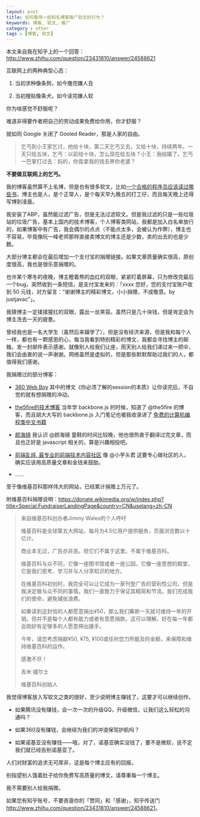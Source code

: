 ```yaml
---
layout: post
title: 如何看待一些知名博客推广软文的行为？
keywords: 博客, 软文, 推广
category : other
tags : [博客, 软文]
---
```


本文来自我在知乎上的一个回答：<http://www.zhihu.com/question/23431810/answer/24588621>

互联网上的两种典型心态：

1. 当初求种像条狗，如今撸完嫌人丑

2. 当初搜贴像条犬，如今读完嫌人软

你为啥感觉不舒服呢？

难道非得要作者把自己的劳动成果免费给你用，你才舒服？

就如同 Google 关闭了 Gooled Reader，那是人家的自由。

> 乞丐到小王家乞讨，他给十块，第二天乞丐又去，又给十块，持续两年。一天只给五块，乞丐：以前给十块，怎么现在给五块？小王：我结婚了。乞丐一巴掌打过去：妈的，你竟拿我的钱去养你老婆？

**不要做互联网上的乞丐。**

我的博客虽然算不上名博，但是也有很多软文，比如[一个合格的程序员应该读过哪些书][1]，博主也是人，是个正常人，是个每天早九晚五的打工仔，而且每天晚上还得写博到凌晨。

我安装了ABP，虽然能过滤广告，但是无法过滤软文。但是我过滤的只是一些垃圾站的垃圾广告，基本上国内的技术博客，个人博客类网站，我都是加入白名单放行的，如果博客中有广告，我会偶尔的点点（不能点太多，会被认为作弊），博主也不容易，毕竟像阮一峰老师那样直接卖博文的博主还是少数，卖的出去的也是少数。

大部分博主都会在最后增加一个支付宝的捐赠链接。如果文章质量确实很高，原创度很高，我也是很乐意捐赠的。

也许某个寒冬的夜晚，博主瞪着熬的血红的双眼，紧紧盯着屏幕，只为修改完最后一个bug，突然收到一条短信，是支付宝发来的：「xxxx 您好，您的支付宝账户收到 50 元钱，对方留言：“谢谢博主的精彩博文，小小捐赠，不成敬意。by justjavac”」。

我猜博主一定揉揉猩红的双眼，露出一丝笑容。虽然只是几十块钱，但是肯定会为博主洗去一天的疲惫。

曾经我也是一名大学生（虽然后来辍学了），但是没有经济来源，但是我和每个人一样，都也有一颗感恩的心，每当我看到特别精彩的博文，我都会寻找博主的邮箱，发一封邮件表示感谢。就像别人给我们让座，雨天别人给我们递过来一把伞，我们会由衷的说一声谢谢。网络虽然是虚拟的，但是那些默默帮助过我们的人，都值得我们感谢。

我捐赠过的部分博客：

* [360 Web Boy][4] 其中的博文《你必须了解的session的本质》让你读完后，不自觉的就有想捐赠的冲动。

* [the5fire的技术博客][5] 当年学 backbone.js 的时候，知道了 @the5fire 的博客，而且胡大大写的 backbone.js 入门笔记也被我收录进了 [免费的计算机编程类中文书籍][6] 

* [颜海镜][7] 我认识 @颜海镜 童鞋的时间比较晚，他也很热衷于翻译过完文章，而且也正好是 javascript 相关的，算是兴趣相投吧。

* [前端乱炖, 最专业的前端技术内容社区][8] 像 @小芋头君 这要专心做社区的人，确实应该用高质量文章和金钱来鼓励。

* ……

至于像维基百科那样伟大的网站，已经累计捐赠上万元了。

附维基百科捐赠说明：<https://donate.wikimedia.org/w/index.php?title=Special:FundraiserLandingPage&country=CN&uselang=zh-CN>

> 来自维基百科创办者Jimmy Wales的个人呼吁
> 
> 维基百科是全球第五大网站，每月为4.5亿用户提供服务，页面浏览数以十亿计。
> 
> 商业本无过，广告亦非恶。但它们不属于这里。不属于维基百科。
> 
> 维基百科与众不同，它像一座图书馆或者一座公园，它像一座思想的殿堂，它是我们思考、学习并与人分享知识的地方。
> 
> 在维基百科初创时，我完全可以让它成为一家刊登广告的营利性公司，但是我决定做与众不同的事情。我们一直致力于保证其精简和节流。我们完成我们的使命，避免铺张浪费。
> 
> 如果读到这封信的人都愿意捐出¥50，那么我们筹款一天就可维持一年的开销。但并不是每个人都有能力或者有意愿捐款。这可以理解。好在每一年都会刚好有足够多的人愿意伸出援手。
> 
> 今年，请您考虑捐献¥50, ¥75, ¥100或任何您力所能及的金额，来保障和维持维基百科的运作。
> 
> 感激不尽！
> 
> 吉米·威尔士
> 
> 维基百科创始人

我觉得博客放入写软文之类的很好，至少说明博主赚钱了，这要才可以继续创作。

* 如果腾讯没有赚钱，会一次一次的升级QQ，升级微信，让我们这么轻松的沟通吗？

* 如果360没有赚钱，会继续为我们的冲浪保驾护航吗？

* 如果诺基亚没有赚钱——哦，对了，诺基亚确实没钱了，要不是微软，说不定我们就已经告别诺基亚了。

人们对财富的追求无可厚非，这是每个博主应有的回报。

别指望别人饿着肚子给你免费写高质量的博文，请尊重每一个博主。

我不需要别人给我捐赠。

如果您有知乎账号，不要吝啬你的「赞同」和「感谢」，知乎传送门 <http://www.zhihu.com/question/23431810/answer/24588621>。


  [1]: http://justjavac.com/other/2012/05/15/qualified-programmer-should-read-what-books.html
  [4]: http://www.360weboy.com/
  [5]: http://www.the5fire.com/
  [6]: https://github.com/justjavac/free-programming-books-zh_CN
  [7]: http://yanhaijing.com/
  [8]: http://www.html-js.com/
